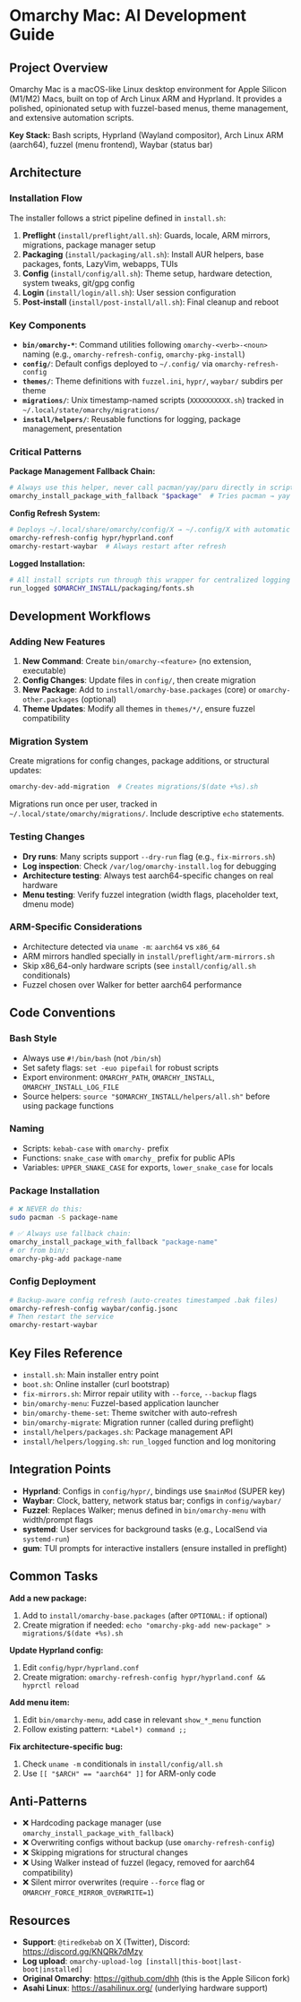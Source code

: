 # Omarchy Mac: AI Development Guide

## Project Overview

Omarchy Mac is a macOS-like Linux desktop environment for Apple Silicon (M1/M2) Macs, built on top of Arch Linux ARM and Hyprland. It provides a polished, opinionated setup with fuzzel-based menus, theme management, and extensive automation scripts.

**Key Stack:** Bash scripts, Hyprland (Wayland compositor), Arch Linux ARM (aarch64), fuzzel (menu frontend), Waybar (status bar)

## Architecture

### Installation Flow
The installer follows a strict pipeline defined in `install.sh`:
1. **Preflight** (`install/preflight/all.sh`): Guards, locale, ARM mirrors, migrations, package manager setup
2. **Packaging** (`install/packaging/all.sh`): Install AUR helpers, base packages, fonts, LazyVim, webapps, TUIs
3. **Config** (`install/config/all.sh`): Theme setup, hardware detection, system tweaks, git/gpg config
4. **Login** (`install/login/all.sh`): User session configuration
5. **Post-install** (`install/post-install/all.sh`): Final cleanup and reboot

### Key Components

- **`bin/omarchy-*`**: Command utilities following `omarchy-<verb>-<noun>` naming (e.g., `omarchy-refresh-config`, `omarchy-pkg-install`)
- **`config/`**: Default configs deployed to `~/.config/` via `omarchy-refresh-config`
- **`themes/`**: Theme definitions with `fuzzel.ini`, `hypr/`, `waybar/` subdirs per theme
- **`migrations/`**: Unix timestamp-named scripts (`XXXXXXXXXX.sh`) tracked in `~/.local/state/omarchy/migrations/`
- **`install/helpers/`**: Reusable functions for logging, package management, presentation

### Critical Patterns

**Package Management Fallback Chain:**
```bash
# Always use this helper, never call pacman/yay/paru directly in scripts
omarchy_install_package_with_fallback "$package"  # Tries pacman → yay → paru
```

**Config Refresh System:**
```bash
# Deploys ~/.local/share/omarchy/config/X → ~/.config/X with automatic backup
omarchy-refresh-config hypr/hyprland.conf
omarchy-restart-waybar  # Always restart after refresh
```

**Logged Installation:**
```bash
# All install scripts run through this wrapper for centralized logging
run_logged $OMARCHY_INSTALL/packaging/fonts.sh
```

## Development Workflows

### Adding New Features

1. **New Command**: Create `bin/omarchy-<feature>` (no extension, executable)
2. **Config Changes**: Update files in `config/`, then create migration
3. **New Package**: Add to `install/omarchy-base.packages` (core) or `omarchy-other.packages` (optional)
4. **Theme Updates**: Modify all themes in `themes/*/`, ensure fuzzel compatibility

### Migration System

Create migrations for config changes, package additions, or structural updates:
```bash
omarchy-dev-add-migration  # Creates migrations/$(date +%s).sh
```

Migrations run once per user, tracked in `~/.local/state/omarchy/migrations/`. Include descriptive `echo` statements.

### Testing Changes

- **Dry runs**: Many scripts support `--dry-run` flag (e.g., `fix-mirrors.sh`)
- **Log inspection**: Check `/var/log/omarchy-install.log` for debugging
- **Architecture testing**: Always test aarch64-specific changes on real hardware
- **Menu testing**: Verify fuzzel integration (width flags, placeholder text, dmenu mode)

### ARM-Specific Considerations

- Architecture detected via `uname -m`: `aarch64` vs `x86_64`
- ARM mirrors handled specially in `install/preflight/arm-mirrors.sh`
- Skip x86_64-only hardware scripts (see `install/config/all.sh` conditionals)
- Fuzzel chosen over Walker for better aarch64 performance

## Code Conventions

### Bash Style

- Always use `#!/bin/bash` (not `/bin/sh`)
- Set safety flags: `set -euo pipefail` for robust scripts
- Export environment: `OMARCHY_PATH`, `OMARCHY_INSTALL`, `OMARCHY_INSTALL_LOG_FILE`
- Source helpers: `source "$OMARCHY_INSTALL/helpers/all.sh"` before using package functions

### Naming

- Scripts: `kebab-case` with `omarchy-` prefix
- Functions: `snake_case` with `omarchy_` prefix for public APIs
- Variables: `UPPER_SNAKE_CASE` for exports, `lower_snake_case` for locals

### Package Installation

```bash
# ❌ NEVER do this:
sudo pacman -S package-name

# ✅ Always use fallback chain:
omarchy_install_package_with_fallback "package-name"
# or from bin/:
omarchy-pkg-add package-name
```

### Config Deployment

```bash
# Backup-aware config refresh (auto-creates timestamped .bak files)
omarchy-refresh-config waybar/config.jsonc
# Then restart the service
omarchy-restart-waybar
```

## Key Files Reference

- `install.sh`: Main installer entry point
- `boot.sh`: Online installer (curl bootstrap)
- `fix-mirrors.sh`: Mirror repair utility with `--force`, `--backup` flags
- `bin/omarchy-menu`: Fuzzel-based application launcher
- `bin/omarchy-theme-set`: Theme switcher with auto-refresh
- `bin/omarchy-migrate`: Migration runner (called during preflight)
- `install/helpers/packages.sh`: Package management API
- `install/helpers/logging.sh`: `run_logged` function and log monitoring

## Integration Points

- **Hyprland**: Configs in `config/hypr/`, bindings use `$mainMod` (SUPER key)
- **Waybar**: Clock, battery, network status bar; configs in `config/waybar/`
- **Fuzzel**: Replaces Walker; menus defined in `bin/omarchy-menu` with width/prompt flags
- **systemd**: User services for background tasks (e.g., LocalSend via `systemd-run`)
- **gum**: TUI prompts for interactive installers (ensure installed in preflight)

## Common Tasks

**Add a new package:**
1. Add to `install/omarchy-base.packages` (after `OPTIONAL:` if optional)
2. Create migration if needed: `echo "omarchy-pkg-add new-package" > migrations/$(date +%s).sh`

**Update Hyprland config:**
1. Edit `config/hypr/hyprland.conf`
2. Create migration: `omarchy-refresh-config hypr/hyprland.conf && hyprctl reload`

**Add menu item:**
1. Edit `bin/omarchy-menu`, add case in relevant `show_*_menu` function
2. Follow existing pattern: `*Label*) command ;;`

**Fix architecture-specific bug:**
1. Check `uname -m` conditionals in `install/config/all.sh`
2. Use `[[ "$ARCH" == "aarch64" ]]` for ARM-only code

## Anti-Patterns

- ❌ Hardcoding package manager (use `omarchy_install_package_with_fallback`)
- ❌ Overwriting configs without backup (use `omarchy-refresh-config`)
- ❌ Skipping migrations for structural changes
- ❌ Using Walker instead of fuzzel (legacy, removed for aarch64 compatibility)
- ❌ Silent mirror overwrites (require `--force` flag or `OMARCHY_FORCE_MIRROR_OVERWRITE=1`)

## Resources

- **Support**: `@tiredkebab` on X (Twitter), Discord: https://discord.gg/KNQRk7dMzy
- **Log upload**: `omarchy-upload-log [install|this-boot|last-boot|installed]`
- **Original Omarchy**: https://github.com/dhh (this is the Apple Silicon fork)
- **Asahi Linux**: https://asahilinux.org/ (underlying hardware support)
